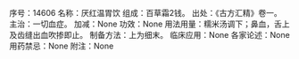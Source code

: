 序号：14606
名称：厌红温胃饮
组成：百草霜2钱。
出处：《古方汇精》卷一。
主治：一切血症。
加减：None
功效：None
用法用量：糯米汤调下；鼻血，舌上及齿缝出血吹掺即止。
制备方法：上为细末。
临床应用：None
各家论述：None
用药禁忌：None
附注：None
